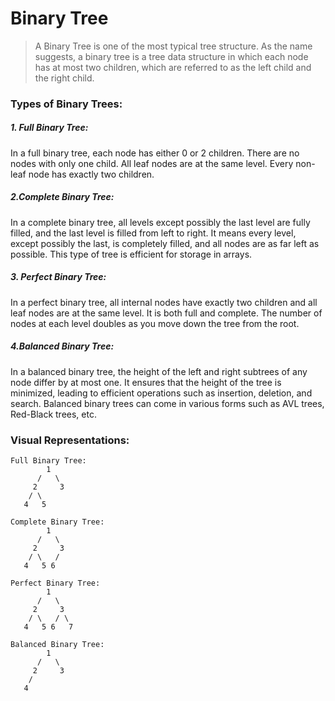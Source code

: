 # Binary Tree

> A Binary Tree is one of the most typical tree structure. As the name suggests, a binary tree is a tree data structure in which each node has
> at most two children, which are referred to as the left child and the right child.

### Types of Binary Trees:
##### 1. Full Binary Tree:
In a full binary tree, each node has either 0 or 2 children.
There are no nodes with only one child.
All leaf nodes are at the same level.
Every non-leaf node has exactly two children.
##### 2.Complete Binary Tree:
In a complete binary tree, all levels except possibly the last level are fully filled, and the last level is filled from left to right.
It means every level, except possibly the last, is completely filled, and all nodes are as far left as possible.
This type of tree is efficient for storage in arrays.
##### 3. Perfect Binary Tree:
In a perfect binary tree, all internal nodes have exactly two children and all leaf nodes are at the same level.
It is both full and complete.
The number of nodes at each level doubles as you move down the tree from the root.
##### 4.Balanced Binary Tree:
In a balanced binary tree, the height of the left and right subtrees of any node differ by at most one.
It ensures that the height of the tree is minimized, leading to efficient operations such as insertion, deletion, and search.
Balanced binary trees can come in various forms such as AVL trees, Red-Black trees, etc.

### Visual Representations:

```
Full Binary Tree:
        1
      /   \
     2     3
    / \
   4   5    

Complete Binary Tree:
        1
      /   \
     2     3
    / \   /
   4   5 6

Perfect Binary Tree:
        1
      /   \
     2     3
    / \   / \
   4   5 6   7

Balanced Binary Tree:
        1
      /   \
     2     3
    / 
   4   


```